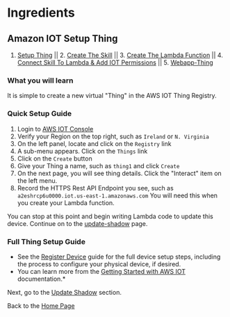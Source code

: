 # Ingredients

## Amazon IOT Setup Thing <a id="title"></a>

1. [Setup Thing](./step-1.md#title) || 2. [Create The Skill](./step-2.md#title) || 3. [Create The Lambda Function](./step-3.md#title) || 4. [Connect Skill To Lambda & Add IOT Permissions](./step-4.md#title) || 5. [Webapp-Thing](./step-5.md#title)

### What you will learn

It is simple to create a new virtual "Thing" in the AWS IOT Thing Registry.

### Quick Setup Guide

1. Login to [AWS IOT Console](https://console.aws.amazon.com/iotv2/home)
1. Verify your Region on the top right, such as `Ireland` or `N. Virginia`
1. On the left panel, locate and click on the `Registry` link
1. A sub-menu appears. Click on the `Things` link
1. Click on the `Create` button
1. Give your Thing a name, such as `thing1` and click `Create`
1. On the next page, you will see thing details.  Click the "Interact" item on the left menu.
1. Record the HTTPS Rest API Endpoint you see, such as `a2eshrcp6u0000.iot.us-east-1.amazonaws.com`
  You will need this when you create your Lambda function.

You can stop at this point and begin writing Lambda code to update this device.  Continue on to the [update-shadow](./step-2.md#title) page.


### Full Thing Setup Guide

* See the [Register Device](http://docs.aws.amazon.com/iot/latest/developerguide/register-device.html) guide for the full device setup steps, including the process to configure your physical device, if desired.
* You can learn more from the [Getting Started with AWS IOT](https://aws.amazon.com/iot-platform/getting-started/) documentation.*

Next, go to the [Update Shadow](./step-2.md#title) section.

Back to the [Home Page](./README.md#title)
